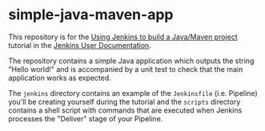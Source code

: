 # simple-java-maven-app

This repository is for the [Using Jenkins to build a Java/Maven project]( https://jenkins.io/doc/tutorials/using-jenkins-to-build-a-java-maven-project/) tutorial in the [Jenkins User Documentation](https://jenkins.io/doc/).

The repository contains a simple Java application which outputs the string "Hello world!" and is accompanied by a unit test to check that the main application works as expected.

The `jenkins` directory contains an example of the `Jenkinsfile` (i.e. Pipeline) you'll be creating yourself during the tutorial and the `scripts` directory contains a shell script with commands that are executed when Jenkins processes the "Deliver" stage of your Pipeline.
